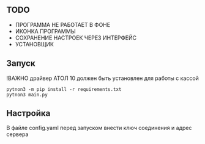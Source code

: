 ## TODO
* ПРОГРАММА НЕ РАБОТАЕТ В ФОНЕ
* ИКОНКА ПРОГРАММЫ
* СОХРАНЕНИЕ НАСТРОЕК ЧЕРЕЗ ИНТЕРФЕЙС
* УСТАНОВЩИК

## Запуск
!ВАЖНО драйвер АТОЛ 10 должен быть установлен для работы с кассой

```
pytnon3 -m pip install -r requirements.txt
pytnon3 main.py
```
## Настройка
В файле config.yaml перед запуском внести ключ соединения и адрес сервера
